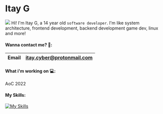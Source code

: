 # Itay G

<img src="https://cdn.jsdelivr.net/gh/Readme-Workflows/Readme-Icons@main/icons/gifs/wave.gif" /> Hi! I'm Itay G, a 14 year old ```software developer```. I'm like system architecture, frontend development, backend development game dev, linux and more!


#### Wanna contact me? 📱:

|Email| <itay.cyber@protonmail.com> | 
--- | --- 

#### What i'm working on 💻:

AoC 2022

#### My Skills: 

[![My Skills](https://skills.thijs.gg/icons?i=js,html,css,cpp,cs,figma,git,java,nodejs,php,py,react,ts,unity)](https://skills.thijs.gg)

